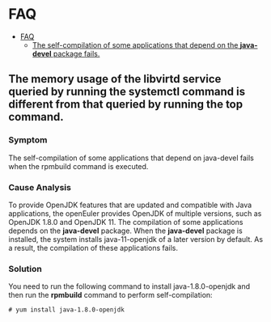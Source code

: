 # FAQ

<!-- TOC -->

- [FAQ](#faq)
  - [The self-compilation of some applications that depend on the **java-devel** package fails.](#部分依赖java-devel的应用程序自编译失败)

<!-- /TOC -->

## The memory usage of the libvirtd service queried by running the systemctl command is different from that queried by running the top command.

### Symptom

The self-compilation of some applications that depend on java-devel fails when the rpmbuild command is executed.

### Cause Analysis

To provide OpenJDK features that are updated and compatible with Java applications, the openEuler provides OpenJDK of multiple versions, such as OpenJDK 1.8.0 and OpenJDK 11. The compilation of some applications depends on the **java-devel** package. When the **java-devel** package is installed, the system installs java-11-openjdk of a later version by default. As a result, the compilation of these applications fails.

### Solution

You need to run the following command to install java-1.8.0-openjdk and then run the **rpmbuild** command to perform self-compilation:

```
# yum install java-1.8.0-openjdk   

```